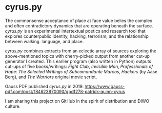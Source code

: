 # cyrus.py

The commonsense acceptance of place at face value belies the complex and often contradictory dynamics that are operating beneath the surface. <i>cyrus.py</i> is an experimental intertextual poetics and research tool that explores counterpublic identity, hacking, terrorism, and the relationship between walking. language, and place.

<i>cyrus.py</i> combines extracts from an eclectic array of sources exploring the above-mentioned topics with cherry-picked output from another cut-up generator I created. This earlier program (also written in Python) outputs cut-ups of five books/writings: <i>Fight Club</i>, <i>Invisible Man</i>, <i>Professionals of Hope: The Selected Writings of Subcomandante Marcos</i>, <i>Hackers</i> (by Aase Berg), and <i>The Warriors</i> original movie script.

Gauss PDF published <i>cyrus.py</i> in 2019: https://www.gauss-pdf.com/post/184623870090/gpdf278-patrick-quinn-cyrus

I am sharing this project on GitHub in the spirit of distribution and DIWO culture.
